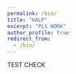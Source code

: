 ```yaml
---
permalink: /bio/
title: "HALP"
excerpt: "PLS WORK"
author_profile: true
redirect_from: 
  - /bio/
---
```

TEST CHECK


